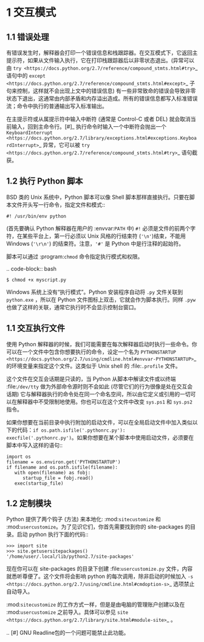 ﻿1 交互模式
================

1.1 错误处理
--------------

有错误发生时，解释器会打印一个错误信息和栈跟踪器。在交互模式下，它返回主提示符，如果从文件输入执行，它在打印栈跟踪器后以非零状态退出。(异常可以由 `try <https://docs.python.org/2.7/reference/compound_stmts.html#try>`_ 语句中的 `except <https://docs.python.org/2.7/reference/compound_stmts.html#except>`_ 子句来控制，这样就不会出现上文中的错误信息) 有一些非常致命的错误会导致非零状态下退出，这通常由内部矛盾和内存溢出造成。所有的错误信息都写入标准错误流；命令中执行的普通输出写入标准输出。

在主提示符或从属提示符中输入中断符 (通常是 Control-C 或者 DEL) 就会取消当前输入，回到主命令行。[#]_ 执行命令时输入一个中断符会抛出一个 `KeyboardInterrupt <https://docs.python.org/2.7/library/exceptions.html#exceptions.KeyboardInterrupt>`_ 异常，它可以被 `try <https://docs.python.org/2.7/reference/compound_stmts.html#try>`_ 语句截获。


1.2 执行 Python 脚本
-------------------------

BSD 类的 Unix 系统中，Python 脚本可以像 Shell 脚本那样直接执行。只要在脚本文件开头写一行命令，指定文件和模式::
```
#! /usr/bin/env python
```
(首先要确认 Python 解释器在用户的 :envvar:`PATH` 中) ``#!``  必须是文件的前两个字符，在某些平台上，第一行必须以 Unix 风格的行结束符 (``'\n'``)结束，不能用 Windows (``'\r\n'``) 的结束符。注意，``'#'`` 是 Python 中是行注释的起始符。 

脚本可以通过 :program:`chmod` 命令指定执行模式和权限。

.. code-block:: bash
```
$ chmod +x myscript.py
```
Windows 系统上没有“执行模式”。Python 安装程序自动将 ``.py`` 文件关联到 ``python.exe`` ，所以在 Python 文件图标上双击，它就会作为脚本执行。同样 ``.pyw``  也做了这样的关联，通常它执行时不会显示控制台窗口。


1.1 交互执行文件
----------------------------

使用 Python 解释器的时候，我们可能需要在每次解释器启动时执行一些命令。你可以在一个文件中包含你想要执行的命令，设定一个名为 `PYTHONSTARTUP <https://docs.python.org/2.7/using/cmdline.html#envvar-PYTHONSTARTUP>`_ 的环境变量来指定这个文件。这类似于 Unix shell 的 :file:`.profile` 文件。 

这个文件在交互会话期是只读的，当 Python 从脚本中解读文件或以终端 :file:`/dev/tty` 做为外部命令源时则不会如此 (尽管它们的行为很像是处在交互会话期) 它与解释器执行的命令处在同一个命名空间，所以由它定义或引用的一切可以在解释器中不受限制地使用。你也可以在这个文件中改变 ``sys.ps1`` 和 ``sys.ps2``  指令。 

如果你想要在当前目录中执行附加的启动文件，可以在全局启动文件中加入类似以下的代码：``if os.path.isfile('.pythonrc.py'): execfile('.pythonrc.py')``。如果你想要在某个脚本中使用启动文件，必须要在脚本中写入这样的语句::
```
import os
filename = os.environ.get('PYTHONSTARTUP')
if filename and os.path.isfile(filename):
   with open(filename) as fobj:
	  startup_file = fobj.read()
   exec(startup_file)
```

1.2 定制模块
-------------------------

Python 提供了两个钩子 (方法) 来本地化: :mod:`sitecustomize` 和
:mod:`usercustomize`。为了见识它们，你首先需要找到你的 site-packages 的目录。启动 python 执行下面的代码::
```
>>> import site
>>> site.getusersitepackages()
'/home/user/.local/lib/python2.7/site-packages'
```
现在你可以在 site-packages 的目录下创建 :file:`usercustomize.py` 文件，内容就悉听尊便了。这个文件将会影响 python 的每次调用，除非启动的时候加入 `-s <https://docs.python.org/2.7/using/cmdline.html#cmdoption-s>`_ 选项禁止自动导入。

:mod:`sitecustomize` 的工作方式一样，但是是由电脑的管理账户创建以及在 :mod:`usercustomize` 之前导入。具体可以参见 `site <https://docs.python.org/2.7/library/site.html#module-site>`_ 。

.. [#] GNU Readline包的一个问题可能禁止此功能。